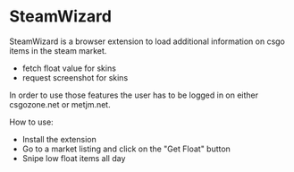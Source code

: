 # SteamWizard
SteamWizard is a browser extension to load additional information on csgo items in the steam market.

 - fetch float value for skins
 - request screenshot for skins

In order to use those features the user has to be logged in on either csgozone.net or metjm.net.  

How to use:
 - Install the extension
 - Go to a market listing and click on the "Get Float" button
 - Snipe low float items all day
